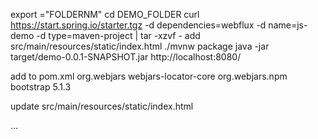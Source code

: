 export ="FOLDERNM"
cd DEMO_FOLDER
curl https://start.spring.io/starter.tgz -d dependencies=webflux -d name=js-demo -d type=maven-project | tar -xzvf -
add src/main/resources/static/index.html
./mvnw package
java -jar target/demo-0.0.1-SNAPSHOT.jar
http://localhost:8080/


add to pom.xml
<dependency>
	<groupId>org.webjars</groupId>
	<artifactId>webjars-locator-core</artifactId>
</dependency>
<dependency>
	<groupId>org.webjars.npm</groupId>
	<artifactId>bootstrap</artifactId>
	<version>5.1.3</version>
</dependency>

update src/main/resources/static/index.html
<head>
	...
	<link rel="stylesheet" type="text/css" href="/webjars/bootstrap/dist/css/bootstrap.min.css" />
</head>